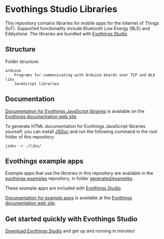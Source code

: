 # Evothings Studio Libraries

This repository contains libraries for mobile apps for the Internet of Things (IoT). Supported functionality include Bluetooth Low Energy (BLE) and Eddystone. The libraries are bundled with [Evothings Studio](https://evothings.com/download/).

## Structure

Folder structure:

    arduino
        Programs for communicating with Arduino boards over TCP and BLE
    libs
        JavaScript libraries

## Documentation

[Documentation for Evothings JavaScript libraries](https://evothings.com/doc/lib-doc/index.html) is available on the [Evothings documentation web site](https://evothings.com/doc/).

To generate HTML documentation for Evothings JavaScript libraries yourself,
you can install [JSDoc](https://github.com/jsdoc3/jsdoc) and run the following command in the root folder of this repository:

    jsdoc -r ./libs/

## Evothings example apps

Example apps that use the libraries in this repository are available in the [evothings-examples](https://github.com/evothings/evothings-examples) repository, in folder [generated/examples](https://github.com/evothings/evothings-examples/tree/master/generated/examples).

These example apps are included with [Evothings Studio](https://evothings.com/download/).

[Documentation for example apps](https://evothings.com/doc/examples/examples.html) is available at the [Evothings documentation web site](https://evothings.com/doc/).

## Get started quickly with Evothings Studio

[Download Evothings Studio](https://evothings.com/download/) and get up and running in minutes!
